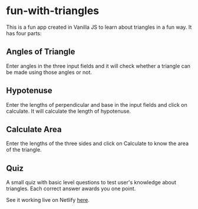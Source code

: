 # fun-with-triangles

This is a fun app created in Vanilla JS to learn about triangles in a fun way. It has four parts:

## Angles of Triangle
Enter angles in the three input fields and it will check whether a triangle can be made using those angles or not.

## Hypotenuse
Enter the lengths of perpendicular and base in the input fields and click on calculate. It will calculate the length of hypotenuse.

## Calculate Area
Enter the lengths of the three sides and click on Calculate to know the area of the triangle.

## Quiz 
A small quiz with basic level questions to test user's knowledge about triangles. Each correct answer awards you one point.

See it working live on Netlify [here](https://fun-with-trikonas.netlify.app/).
